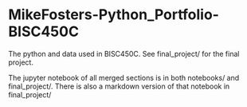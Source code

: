 # MikeFosters-Python_Portfolio-BISC450C
 The python and data used in BISC450C. See final_project/ for the final project. 

The jupyter notebook of all merged sections is in both notebooks/ and final_project/.
There is also a markdown version of that notebook in final_project/
